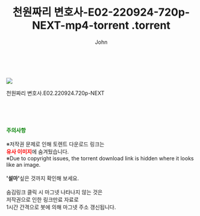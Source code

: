 ﻿---
layout: post
title:  "                   천원짜리 변호사-E02-220924-720p-NEXT-mp4-torrent                .torrent"
author: John
categories: [ 영화 ]
tags: [  ]
image: https://torrentrj57.com/uploadfile/full/0917d76a1ca2a119c94d4af08ed4bd15887de0dc.jpg 
description: "                   천원짜리 변호사-E02-220924-720p-NEXT-mp4-torrent                 torrent 정보 공유"
toc: true
toc_sticky: true
---

<br>
<p><img src="https://torrentrj57.com/uploadfile/full/0917d76a1ca2a119c94d4af08ed4bd15887de0dc.jpg"/></p>
 천원짜리 변호사.E02.220924.720p-NEXT  
    
<br><br><br>
<p data-ke-size="size16"><b><span style="color: green;">주의사항</span></b><br /><br />※저작권 문제로 인해 토렌트 다운로드 링크는<br /><b><span style="color: red;">유사 이미지</span></b>에 숨겨뒀습니다.<br />※Due to copyright issues, the torrent download link is hidden where it looks like an image.<br /><br /><b>'설마'</b>싶은 것까지 확인해 보세요.<br /><br />숨김링크 클릭 시 마그넷 나타나지 않는 것은<br />저작권으로 인한 링크만료 자료로<br />1시간 간격으로 봇에 의해 마그넷 주소 갱신됩니다.</p>
